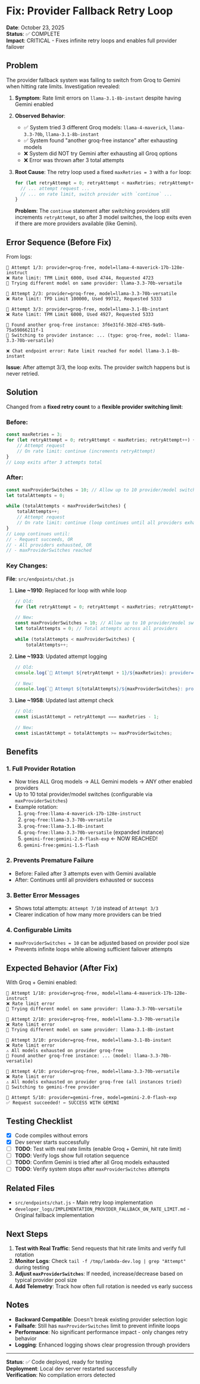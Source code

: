 # Fix: Provider Fallback Retry Loop

**Date**: October 23, 2025  
**Status**: ✅ COMPLETE  
**Impact**: CRITICAL - Fixes infinite retry loops and enables full provider failover

## Problem

The provider fallback system was failing to switch from Groq to Gemini when hitting rate limits. Investigation revealed:

1. **Symptom**: Rate limit errors on `llama-3.1-8b-instant` despite having Gemini enabled
2. **Observed Behavior**:
   - ✅ System tried 3 different Groq models: `llama-4-maverick`, `llama-3.3-70b`, `llama-3.1-8b-instant`
   - ✅ System found "another groq-free instance" after exhausting models
   - ❌ System did NOT try Gemini after exhausting all Groq options
   - ❌ Error was thrown after 3 total attempts

3. **Root Cause**: The retry loop used a fixed `maxRetries = 3` with a `for` loop:
   ```javascript
   for (let retryAttempt = 0; retryAttempt < maxRetries; retryAttempt++) {
     // ... attempt request ...
     // ... on rate limit, switch provider with `continue` ...
   }
   ```
   
   **Problem**: The `continue` statement after switching providers still increments `retryAttempt`, so after 3 model switches, the loop exits even if there are more providers available (like Gemini).

## Error Sequence (Before Fix)

From logs:
```
🔄 Attempt 1/3: provider=groq-free, model=llama-4-maverick-17b-128e-instruct
❌ Rate limit: TPM Limit 6000, Used 4744, Requested 4723
🔄 Trying different model on same provider: llama-3.3-70b-versatile

🔄 Attempt 2/3: provider=groq-free, model=llama-3.3-70b-versatile  
❌ Rate limit: TPD Limit 100000, Used 99712, Requested 5333

🔄 Attempt 3/3: provider=groq-free, model=llama-3.1-8b-instant
❌ Rate limit: TPM Limit 6000, Used 4927, Requested 5333

🔄 Found another groq-free instance: 3f6e31fd-302d-4765-9a9b-75a59866211f-1
🚀 Switching to provider instance: ... (type: groq-free, model: llama-3.3-70b-versatile)

❌ Chat endpoint error: Rate limit reached for model llama-3.1-8b-instant
```

**Issue**: After attempt 3/3, the loop exits. The provider switch happens but is never retried.

## Solution

Changed from a **fixed retry count** to a **flexible provider switching limit**:

### Before:
```javascript
const maxRetries = 3;
for (let retryAttempt = 0; retryAttempt < maxRetries; retryAttempt++) {
    // Attempt request
    // On rate limit: continue (increments retryAttempt)
}
// Loop exits after 3 attempts total
```

### After:
```javascript
const maxProviderSwitches = 10; // Allow up to 10 provider/model switches
let totalAttempts = 0;

while (totalAttempts < maxProviderSwitches) {
    totalAttempts++;
    // Attempt request
    // On rate limit: continue (loop continues until all providers exhausted)
}
// Loop continues until:
// - Request succeeds, OR
// - All providers exhausted, OR
// - maxProviderSwitches reached
```

### Key Changes:

**File**: `src/endpoints/chat.js`

1. **Line ~1910**: Replaced for loop with while loop
   ```javascript
   // Old:
   for (let retryAttempt = 0; retryAttempt < maxRetries; retryAttempt++) {
   
   // New:
   const maxProviderSwitches = 10; // Allow up to 10 provider/model switches total
   let totalAttempts = 0; // Total attempts across all providers
   
   while (totalAttempts < maxProviderSwitches) {
       totalAttempts++;
   ```

2. **Line ~1933**: Updated attempt logging
   ```javascript
   // Old:
   console.log(`🔄 Attempt ${retryAttempt + 1}/${maxRetries}: provider=${provider}, model=${model}`);
   
   // New:
   console.log(`🔄 Attempt ${totalAttempts}/${maxProviderSwitches}: provider=${provider}, model=${model}`);
   ```

3. **Line ~1958**: Updated last attempt check
   ```javascript
   // Old:
   const isLastAttempt = retryAttempt === maxRetries - 1;
   
   // New:
   const isLastAttempt = totalAttempts >= maxProviderSwitches;
   ```

## Benefits

### 1. **Full Provider Rotation**
   - Now tries ALL Groq models → ALL Gemini models → ANY other enabled providers
   - Up to 10 total provider/model switches (configurable via `maxProviderSwitches`)
   - Example rotation:
     1. `groq-free:llama-4-maverick-17b-128e-instruct`
     2. `groq-free:llama-3.3-70b-versatile`
     3. `groq-free:llama-3.1-8b-instant`
     4. `groq-free:llama-3.3-70b-versatile` (expanded instance)
     5. `gemini-free:gemini-2.0-flash-exp` ← NOW REACHED!
     6. `gemini-free:gemini-1.5-flash`

### 2. **Prevents Premature Failure**
   - Before: Failed after 3 attempts even with Gemini available
   - After: Continues until all providers exhausted or success

### 3. **Better Error Messages**
   - Shows total attempts: `Attempt 7/10` instead of `Attempt 3/3`
   - Clearer indication of how many more providers can be tried

### 4. **Configurable Limits**
   - `maxProviderSwitches = 10` can be adjusted based on provider pool size
   - Prevents infinite loops while allowing sufficient failover attempts

## Expected Behavior (After Fix)

With Groq + Gemini enabled:

```
🔄 Attempt 1/10: provider=groq-free, model=llama-4-maverick-17b-128e-instruct
❌ Rate limit error
🔄 Trying different model on same provider: llama-3.3-70b-versatile

🔄 Attempt 2/10: provider=groq-free, model=llama-3.3-70b-versatile
❌ Rate limit error
🔄 Trying different model on same provider: llama-3.1-8b-instant

🔄 Attempt 3/10: provider=groq-free, model=llama-3.1-8b-instant
❌ Rate limit error
⚠️ All models exhausted on provider groq-free
🔄 Found another groq-free instance: ... (model: llama-3.3-70b-versatile)

🔄 Attempt 4/10: provider=groq-free, model=llama-3.3-70b-versatile
❌ Rate limit error
⚠️ All models exhausted on provider groq-free (all instances tried)
🔄 Switching to gemini-free provider

🔄 Attempt 5/10: provider=gemini-free, model=gemini-2.0-flash-exp
✅ Request succeeded! ← SUCCESS WITH GEMINI
```

## Testing Checklist

- [x] Code compiles without errors
- [x] Dev server starts successfully
- [ ] **TODO**: Test with real rate limits (enable Groq + Gemini, hit rate limit)
- [ ] **TODO**: Verify logs show full rotation sequence
- [ ] **TODO**: Confirm Gemini is tried after all Groq models exhausted
- [ ] **TODO**: Verify system stops after `maxProviderSwitches` attempts

## Related Files

- `src/endpoints/chat.js` - Main retry loop implementation
- `developer_logs/IMPLEMENTATION_PROVIDER_FALLBACK_ON_RATE_LIMIT.md` - Original fallback implementation

## Next Steps

1. **Test with Real Traffic**: Send requests that hit rate limits and verify full rotation
2. **Monitor Logs**: Check `tail -f /tmp/lambda-dev.log | grep "Attempt"` during testing
3. **Adjust `maxProviderSwitches`**: If needed, increase/decrease based on typical provider pool size
4. **Add Telemetry**: Track how often full rotation is needed vs early success

## Notes

- **Backward Compatible**: Doesn't break existing provider selection logic
- **Failsafe**: Still has `maxProviderSwitches` limit to prevent infinite loops
- **Performance**: No significant performance impact - only changes retry behavior
- **Logging**: Enhanced logging shows clear progression through providers

---

**Status**: ✅ Code deployed, ready for testing  
**Deployment**: Local dev server restarted successfully  
**Verification**: No compilation errors detected

